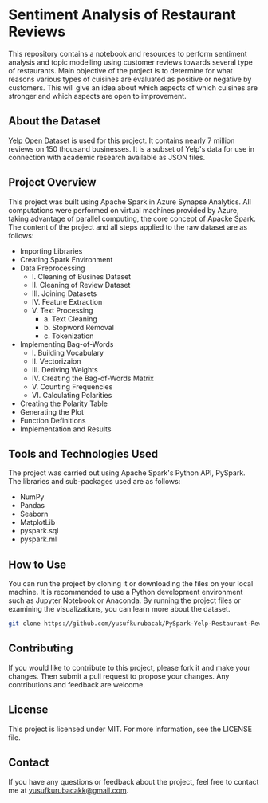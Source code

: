 # Sentiment Analysis of Restaurant Reviews

This repository contains a notebook and resources to perform sentiment analysis and topic modelling using customer reviews towards several type of restaurants. Main objective of the project is to determine for what reasons various types of cuisines are evaluated as positive or negative by customers. This will give an idea about which aspects of which cuisines are stronger and which aspects are open to improvement.

## About the Dataset

[Yelp Open Dataset](https://www.yelp.com/dataset) is used for this project. It contains nearly 7 million reviews on 150 thousand businesses. It is a subset of Yelp's data for use in connection with academic research available as JSON files. 


## Project Overview
 This project was built using Apache Spark in Azure Synapse Analytics. All computations were performed on virtual machines provided by Azure, taking advantage of parallel computing, the core concept of Apacke Spark. The content of the project and all steps applied to the raw dataset are as follows:
 
 - Importing Libraries
 - Creating Spark Environment
 - Data Preprocessing
    - I.  Cleaning of Busines Dataset
    - II. Cleaning of Review Dataset
    - III. Joining Datasets
    - IV. Feature Extraction
    - V. Text Processing
        - a. Text Cleaning
        - b. Stopword Removal
        - c. Tokenization
- Implementing Bag-of-Words
    - I. Building Vocabulary
    - II. Vectorizaion
    - III. Deriving Weights
    - IV. Creating the Bag-of-Words Matrix
    - V. Counting Frequencies
    - VI. Calculating Polarities
- Creating the Polarity Table
- Generating the Plot
- Function Definitions
- Implementation and Results
 

## Tools and Technologies Used
The project was carried out using Apache Spark's Python API, PySpark. The libraries and sub-packages used are as follows:

- NumPy
- Pandas
- Seaborn
- MatplotLib
- pyspark.sql
- pyspark.ml


## How to Use
You can run the project by cloning it or downloading the files on your local machine. It is recommended to use a Python development environment such as Jupyter Notebook or Anaconda. By running the project files or examining the visualizations, you can learn more about the dataset.

```bash
git clone https://github.com/yusufkurubacak/PySpark-Yelp-Restaurant-Reviews-Sentiment-Analysis.git
```

## Contributing
If you would like to contribute to this project, please fork it and make your changes. Then submit a pull request to propose your changes. Any contributions and feedback are welcome.

## License
This project is licensed under MIT. For more information, see the LICENSE file.

## Contact
If you have any questions or feedback about the project, feel free to contact me at yusufkurubacakk@gmail.com.